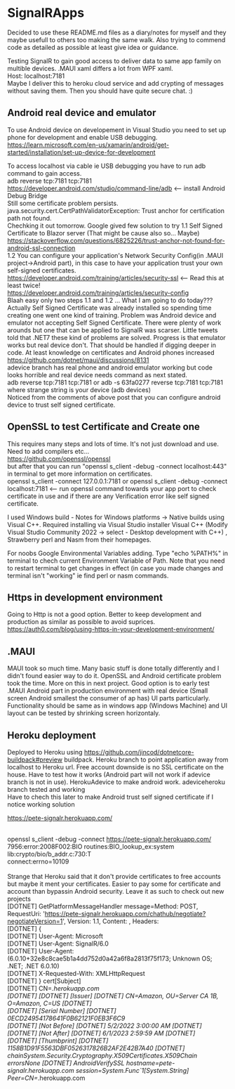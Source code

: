 # SignalRApps

Decided to use these README.md files as a diary/notes for myself and they maybe usefull to others too making the same walk. Also trying to commend code as detailed as possible at least give idea or guidance.

Testing SignalR to gain good access to deliver data to same app family on multible devices. .MAUI xaml differs a lot from WPF xaml. <br/>
Host: localhost:7181 <br/>
Maybe I deliver this to heroku cloud service and add crypting of messages without saving them. Then you should have quite secure chat. :)

## Android real device and emulator

To use Android device on developement in Visual Studio you need to set up phone for development and enable USB debugging.
https://learn.microsoft.com/en-us/xamarin/android/get-started/installation/set-up-device-for-development

To access localhost via cable ie USB debugging you have to run adb command to gain access. <br/>
adb reverse tcp:7181 tcp:7181 <br/>
https://developer.android.com/studio/command-line/adb <-- install Android Debug Bridge <br/> 
Still some certificate problem persists. <br/> 
java.security.cert.CertPathValidatorException: Trust anchor for certification path not found.<br/>
Chechking it out tomorrow. 
Google gived few solution to try 1.1 Self Signed Certificate to Blazor server (That might be cause also so... Maybe) <br/>
https://stackoverflow.com/questions/6825226/trust-anchor-not-found-for-android-ssl-connection <br/>
1.2 You can configure your application's Network Security Config(in .MAUI project->Android part), in this case to have your application trust your own self-signed certificates. <br/>
https://developer.android.com/training/articles/security-ssl <-- Read this at least twice! <br/>
https://developer.android.com/training/articles/security-config <br/>
Blaah easy only two steps 1.1 and 1.2 ... What I am going to do today??? <br/>
Actually Self Signed Certificate was already installed so spending time creating one went one kind of training. Problem was Android device and emulator not accepting Self Signed Certificate. There were plenty of work arounds but one that can be applied to SignalR was scarser. Little tweets told that .NET7 these kind of problems are solved. Progress is that emulator works but real device don't. That should be handled if digging deeper in code. At least knowledge on certificates and Android phones increased <br/>
https://github.com/dotnet/maui/discussions/8131<br/>
adevice branch has real phone and android emulator working but code looks horrible and real device needs command as next stated. <br/>
adb reverse tcp:7181 tcp:7181 or adb -s 63fa0277 reverse tcp:7181 tcp:7181 where strange string is your device (adb devices) <br/>
Noticed from the comments of above post that you can configure android device to trust self signed certificate. 

## OpenSSL to test Certificate and Create one
This requires many steps and lots of time. It's not just download and use. Need to add compilers etc... <br/>
https://github.com/openssl/openssl <br/>
but after that you can run "openssl s_client -debug -connect localhost:443" in terminal to get more information on certificates. <br/>
openssl s_client -connect 127.0.0.1:7181 or openssl s_client -debug -connect localhost:7181   <-- run openssl command towards your app port to check certificate in use and if there are any Verification error like self signed certificate.

I used Windows build - Notes for Windows platforms -> Native builds using Visual C++. Required installing via Visual Studio installer Visual C++ (Modify Visual Studio Community 2022 -> select - Desktop development with C++) , Strawberry perl and Nasm from their homepages. 

For noobs Google Environmental Variables adding. Type "echo %PATH%" in terminal to chech current Environment Variable of Path. Note that you need to restart terminal to get changes in effect (in case you made changes and terminal isn't "working" ie find perl or nasm commands. 

## Https in development environment
Going to Http is not a good option. Better to keep development and production as similar as possible to avoid suprices. 
https://auth0.com/blog/using-https-in-your-development-environment/

## .MAUI

MAUI took so much time. Many basic stuff is done totally differently and I didn't found easier way to do it.
OpenSSL and Android certificate problem took the time. More on this in next project.
Good option is to early test .MAUI Android part in production environment with real device (Small screen Android smallest the consumer of ap has) UI parts particularly. Functionality should be same as in windows app (Windows Machine) and UI layout can be tested by shrinking screen horizontaly. 

## Heroku deployment
Deployed to Heroku using https://github.com/jincod/dotnetcore-buildpack#preview buildpack. Heroku branch to point application away from localhost to Heroku url. Free account downside is no SSL certificate on the house. Have to test how it works (Android part will not work if adevice branch is not in use). HerokuAdevice to make android work. adeviceheroku branch tested and working <br/>Have to chech this later to make Android trust self signed certificate if I notice working solution<br/>

https://pete-signalr.herokuapp.com/<br/><br/>

openssl s_client -debug -connect https://pete-signalr.herokuapp.com/ <br/>
7956:error:2008F002:BIO routines:BIO_lookup_ex:system lib:crypto/bio/b_addr.c:730:T<br/>
connect:errno=10109<br/><br/>
Strange that Heroku said that it don't provide certificates to free accounts but maybe it ment your certificates. Easier to pay some for certificate and account than bypassin Android security. Leave it as such to check out new projects<br/>
[DOTNET] GetPlatformMessageHandler message=Method: POST, RequestUri: 'https://pete-signalr.herokuapp.com/chathub/negotiate?negotiateVersion=1', Version: 1.1, Content: <null>, Headers:<br/>
[DOTNET] {<br/>
[DOTNET]   User-Agent: Microsoft<br/>
[DOTNET]   User-Agent: SignalR/6.0<br/>
[DOTNET]   User-Agent: (6.0.10+32e8c8cae5b1a4dd752d0a42a6f8a2813f75f173; Unknown OS; .NET; .NET 6.0.10)<br/>
[DOTNET]   X-Requested-With: XMLHttpRequest<br/>
[DOTNET] } cert[Subject]<br/>
[DOTNET]   CN=*.herokuapp.com<br/>
[DOTNET] 
[DOTNET] [Issuer]
[DOTNET]   CN=Amazon, OU=Server CA 1B, O=Amazon, C=US
[DOTNET] <br/>
[DOTNET] [Serial Number]
[DOTNET]   0ECD24954178641F0B62121F0EB3F6C9<br/>
[DOTNET] [Not Before]
[DOTNET]   5/2/2022 3:00:00 AM
[DOTNET] 
[DOTNET] [Not After]
[DOTNET]   6/1/2023 2:59:59 AM
[DOTNET] <br/>
[DOTNET] [Thumbprint]
[DOTNET]   1158B1D91F5563DBF0526317826B2AF2E42B7A40
[DOTNET]  chainSystem.Security.Cryptography.X509Certificates.X509Chain errorsNone
[DOTNET] AndroidVerifySSL hostname=pete-signalr.herokuapp.com session=System.Func`1[System.String] Peer=CN=*.herokuapp.com<br/>
